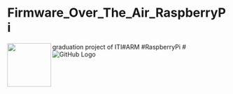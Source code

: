# Firmware_Over_The_Air_RaspberryPi
graduation project of ITI#ARM #RaspberryPi #
<img align="left" width="100" height="100" src="/home/marcelle/IMG_9893.JPG">
![GitHub Logo](/home/marcelle/IMG_9893.JPG)

